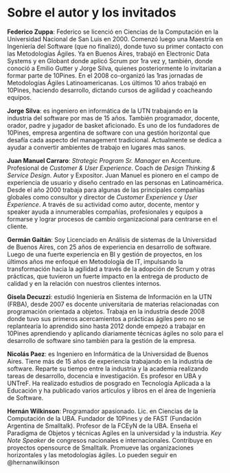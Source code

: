 # Sobre el autor y los invitados

**Federico Zuppa**: Federico se licenció en Ciencias de la Computación en la Universidad Nacional de San Luis en 2000. Comenzó luego una Maestría en Ingeniería del Software (que no finalizó), donde tuvo su primer contacto con las Metodologías Ágiles. Ya en Buenos Aires, trabajó en Electronic Data Systems y en Globant donde aplicó Scrum por 1ra vez y, también, donde conoció a Emilio Gutter y Jorge Silva, quienes posteriormente lo invitarían a formar parte de 10Pines.  En el 2008 co-organizó las 1ras jornadas de Metodologías Ágiles Latinoamericanas.  Los últimos 10 años trabajó en 10Pines, haciendo desarrollo, dictando cursos de agilidad y coacheando equipos.

**Jorge Silva**: es ingeniero en informática de la UTN trabajando en la industria del software por mas de 15 años. También programador, docente, orador, padre y jugador de basket aficionado. Es uno de los fundadores de 10Pines, empresa argentina de software con una gestión horizontal que desafía cada aspecto del management tradicional. Actualmente se dedica a ayudar a convertir ambientes de trabajo en lugares mas sanos.

 **Juan Manuel Carraro**: *Strategic Program Sr. Manager* en Accenture. Profesional de *Customer & User Experience*. Coach de *Design Thinking & Service Design*. Autor y Expositor. Juan Manuel es pionero en el campo de experiencia de usuario y diseño centrado en las personas en Latinoamérica. Desde el año 2000 trabaja para algunas de las principales compañías globales como consultor y director de *Customer Experience* y *User Experience*. A través de su actividad como autor, docente, mentor y speaker ayuda a innumerables compañías, profesionales y equipos a formarse y lograr procesos de cambio organizacional para centrarse en el cliente.

**Germán Gaitán**: Soy Licenciado en Análisis de sistemas de la Universidad de Buenos Aires, con 25 años de experiencia en desarrollo de software. 
 Luego de una fuerte experiencia en BI y gestión de proyectos, en los últimos años me enfoqué en Metodología de IT, impulsando la transformación hacia la agilidad a través de la adopción de Scrum y otras prácticas, que tuvieron un fuerte impacto en la entrega de producto de calidad y en la relación con nuestros clientes internos. 

**Gisela Decuzzi**: estudió Ingeniería en Sistema de Información en la UTN (FRBA), desde 2007 es docente universitaria de materias relacionadas con programación orientada a objetos. Trabaja en la industria desde 2008 donde tuvo sus primeros acercamientos a prácticas ágiles pero no se replantearía lo aprendido sino hasta 2012 donde empezó a trabajar en 10Pines aprendiendo y aplicando diariamente técnicas ágiles no solo para el desarrollo de software sino también para la gestión de la empresa.

**Nicolás Paez**: es Ingeniero en Informática de la Universidad de Buenos Aires. Tiene más de 15 años de experiencia trabajando en la industria de software. Reparte su tiempo entre la industria y la academia realizando tareas de desarrollo, docencia e investigación. Es profesor en UBA y UNTreF. Ha realizado estudios de posgrado en Tecnología Aplicada a la Educación y ha publicado varios artículos y libros en el área de Ingeniería de Software.

**Hernán Wilkinson**: Programador apasionado. Lic. en Ciencias de la Computación de la UBA. Fundador de 10Pines y de FAST (Fundación Argentina de Smalltalk). Profesor de la FCEyN de la UBA. Enseña el Paradigma de Objetos y técnicas Agiles en la universidad y la industria. *Key Note Speaker* de congresos nacionales e internacionales. Contribuye en proyectos opensource de Smalltalk. Promueve las organizaciones horizontales y las metodologías ágiles. Lo pueden seguir en @hernanwilkinson